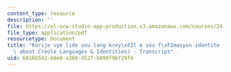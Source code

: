```yaml
---
content_type: resource
description: ''
file: https://ol-ocw-studio-app-production.s3.amazonaws.com/courses/24-908-creole-language-and-caribbean-identities-spring-2017/6816b542b0e0a360d52fb899f9bf29f4_MIT24_908S17_Misconceptions_Creole_300k.pdf
file_type: application/pdf
resourcetype: Document
title: "Korije vye lide sou lang krey\xF2l e sou f\xF2masyon idantite (Unpacking Misconceptions\
  \ about Creole Languages & Identities) - Transcript"
uid: 6816b542-b0e0-a360-d52f-b899f9bf29f4
---
```

